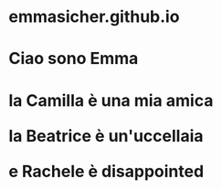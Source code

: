 # emmasicher.github.io
<h1> Ciao sono Emma <h1/>
<p> la Camilla è una mia amica <p/>
<p>la Beatrice è un'uccellaia <p/>
<p> e Rachele è disappointed<p/>

